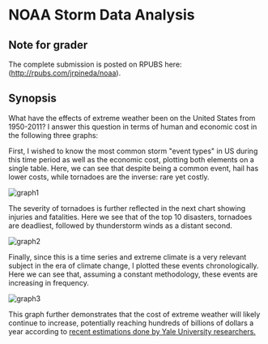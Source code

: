 # NOAA Storm Data Analysis

## Note for grader


The complete submission is posted on RPUBS here: (http://rpubs.com/jrpineda/noaa).



Synopsis
-----

What have the effects of extreme weather been on the United States from 1950-2011? I answer this question in terms of human and economic cost in the following three graphs:

First, I wished to know the most common storm "event types" in US during this time period as well as the economic cost, plotting both elements on a single table. Here, we can see that despite being a common event, hail has lower costs, while tornadoes are the inverse: rare yet costly.


![graph1](https://raw.githubusercontent.com/jrpineda/Reproducible-Research-final/master/graph1.png)



The severity of tornadoes is further reflected in the next chart showing injuries and fatalities. Here we see that of the top 10 disasters, tornadoes are deadliest, followed by thunderstorm winds as a distant second.



![graph2](https://raw.githubusercontent.com/jrpineda/Reproducible-Research-final/master/graph2.png)

Finally, since this is a time series and extreme climate is a very relevant subject in the era of climate change, I plotted these events chronologically. Here we can see that, assuming a constant methodology, these events are increasing in frequency. 



![graph3](https://raw.githubusercontent.com/jrpineda/Reproducible-Research-final/master/graph3.png)



This graph further demonstrates that the cost of extreme weather will likely continue to increase, potentially reaching hundreds of billions of dollars a year according to [recent estimations done by Yale University researchers.](https://www.yaleclimateconnections.org/2019/04/climate-change-could-cost-u-s-economy-billions)
